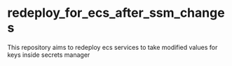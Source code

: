 # redeploy_for_ecs_after_ssm_changes
This repository aims to redeploy ecs services to take modified values for keys inside secrets manager
